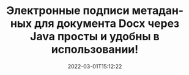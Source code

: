 ---
############################# Static ############################
layout: "auto-gen-signature"
date: 2022-03-01T15:12:22
draft: false
operation: Sign
signaturetype: Metadata
fileformat: Docx
productName: Java
lang: ru
productCode: java
otherformats: pdf doc docx docm dot dotm dotx odt ott rtf xls xlsx xlsm xlsb csv ods ots xltx xltm ppt pptx pps ppsx odp otp potx potm pptm ppsm png jpg bmp gif tiff svg webp wmf
breadcrumb: Put Metadata signature on Docx for Java

############################# Head ############################
head_title: "Добавление электронных подписей метаданных к документам Docx через Java"
head_description: "Используйте метаданные в качестве скрытых электронных подписей внутри ваших документов Docx, используя пару строк кода Java. Используйте API подписи документов GroupDocs для электронной подписи бизнес-документов и файлов с информацией о метаданных."

############################# Header ############################
title: "Электронные подписи метаданных для документа Docx через Java просты и удобны в использовании!"
description: "Электронная подпись документов и контрактов Docx со скрытыми записями метаданных. Создавайте метаданные для PDF-файлов, документов MS Word, книг MS Excel, презентаций MS PowerPoint и различных форматов изображений без проблем и дополнительного кодирования."
bg_image: "https://cms.admin.containerize.com/templates/aspose/App_Themes/V3/images/bg/header1.png"
bg_overlay: false
button:
    enable: true

############################# SubMenu ############################
submenu:
    enable: true

    left:
        img_alt: "GroupDocs.Signature for Java"
        image: "https://cms.admin.containerize.com/templates/groupdocs/images/product-logos/90x90-noborder/groupdocs-signature-java.png"
        product: "GroupDocs.Signature"
        platform: "Java"



############################# About ############################
about:
    enable: true
    title: "Об API GroupDocs.Signature for Java"
    content: |
        [GroupDocs.Signature for Java](https://products.groupdocs.com/signature/java/) — популярный API для электронной подписи цифровых документов. Доступны подписи, такие как тексты, изображения, цифровые сертификаты, штрих-коды, QR-коды, штампы или метаданные. Подписи могут быть размещены в PDF-файлах, документах MS Word, книгах MS Excel, презентациях MS PowerPoint, файлах Adobe Photoshop и различных форматах изображений. Клиенты могут подписывать свои документы, а также обновлять, искать, проверять, удалять или просматривать электронные подписи, поставленные в этих документах. Кроме того, предусмотрено множество возможностей для настройки подписей.
    

############################# Steps ############################
steps:
    enable: true
    title_left: "Действия по подписанию Docx с помощью Metadata в Java"
    content_left: |
        [GroupDocs.Signature for Java](https://products.groupdocs.com/signature/java/) позволяет быстро и легко подписывать документы Docx с подписями Metadata.
        
        * Создайте экземпляр класса Signature, предоставляющий файл Docx, который должен быть подписан как путь или поток памяти.
        * Создайте экземпляр класса SignOptions и установите все требуемые данные.
        * Вызвать метод Signature.Sign(), передав выходной файл Docx или поток памяти

    title_right: "System Requirements"
    content_right: |
        Подписание документов с помощью GroupDocs.Signature for Java можно выполнить всего за несколько простых шагов. Наши API поддерживаются на всех основных платформах и операционных системах. Перед выполнением приведенного ниже кода убедитесь, что в вашей системе установлены следующие предварительные компоненты.

        * Операционные системы: Microsoft Windows, Linux, MacOS
        * Среды разработки: NetBeans, Intellij IDEA, Eclipse, etc.
        * Java runtime: J2SE 6.0 and above
        * Получите последнюю версию GroupDocs.Signature for Java из [Maven](https://repository.groupdocs.com/webapp/#/artifacts/browse/tree/General/repo/com/groupdocs/groupdocs-signature)
         
    code: |
        ```java    
                
        // Set up input Docx file
        String filePath = "input.docx";
        // Set up output file
        String outputFilePath = "output.docx";

        // Instantiate Signature for input file
        Signature signature = new Signature(filePath);

        // instantiate metadata signing options
        MetadataSignOptions options = new MetadataSignOptions();

        // setup Author property
        WordProcessingMetadataSignature mdSign_Author = new WordProcessingMetadataSignature("Author", "Mr.Scherlock Holmes");// String value
        options.getSignatures().add(mdSign_Author);
        // setup document data
        WordProcessingMetadataSignature mdSign_DocData = new WordProcessingMetadataSignature("CreatedOn", new Date());// Datetime value
        options.getSignatures().add(mdSign_DocData);
        // setup document id
        WordProcessingMetadataSignature mdSign_DocId = new WordProcessingMetadataSignature("DocumentId", 123456);// Integer value
        options.getSignatures().add(mdSign_DocId);

        // sign Docx document
        SignResult result = signature.sign(outputFilePath, options);

        ```

############################# Demos ############################
demos:
    enable: true
    title: "Подписание Docx документов с помощью Metadata Live Demo"
    content: |
       Подпишите файл Docx с различными подписями прямо сейчас, посетив веб-сайт [GroupDocs.Signature App](https://products.groupdocs.app/signature/family). Бесплатная онлайн-демонстрация ждет вас.          

############################# More Formats ############################
more_formats:
    enable: true
    title: "Другие поддерживаемые подписи Metadata для Java"
    content: |
        "Вы также можете подписать Docx другими типами подписи. См. список ниже."
    format: 
       
       
back_to_top:
    enable: true
---